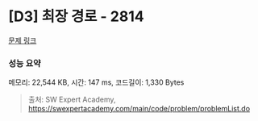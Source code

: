 # [D3] 최장 경로 - 2814 

[문제 링크](https://swexpertacademy.com/main/code/problem/problemDetail.do?contestProbId=AV7GOPPaAeMDFAXB) 

### 성능 요약

메모리: 22,544 KB, 시간: 147 ms, 코드길이: 1,330 Bytes



> 출처: SW Expert Academy, https://swexpertacademy.com/main/code/problem/problemList.do